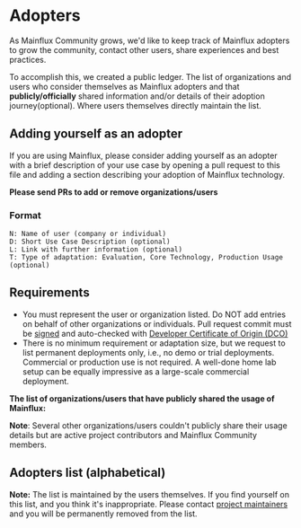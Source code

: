 # Adopters

As Mainflux Community grows, we'd like to keep track of Mainflux adopters to grow the community, contact other users, share experiences and best practices.

To accomplish this, we created a public ledger. The list of organizations and users who consider themselves as Mainflux adopters and that **publicly/officially** shared information and/or details of their adoption journey(optional).
Where users themselves directly maintain the list.

## Adding yourself as an adopter
If you are using Mainflux, please consider adding yourself as an adopter with a brief description of your use case by opening a pull request to this file and adding a section describing your adoption of Mainflux technology.

**Please send PRs to add or remove organizations/users**

### Format

```
N: Name of user (company or individual)
D: Short Use Case Description (optional)
L: Link with further information (optional)
T: Type of adaptation: Evaluation, Core Technology, Production Usage (optional)
```

## Requirements
* You must represent the user or organization listed. Do NOT add entries on behalf of other organizations or individuals.
Pull request commit must be [signed](https://docs.github.com/en/github/authenticating-to-github/signing-commits) and auto-checked with [ Developer Certificate of Origin (DCO)](https://probot.github.io/apps/dco/)
* There is no minimum requirement or adaptation size, but we request to list permanent deployments only, i.e., no demo or trial deployments. Commercial or production use is not required. A well-done home lab setup can be equally impressive as a large-scale commercial deployment.


**The list of organizations/users that have publicly shared the usage of Mainflux:**

**Note**: Several other organizations/users couldn't publicly share their usage details but are active project contributors and Mainflux Community members.


## Adopters list (alphabetical)


**Note:** The list is maintained by the users themselves. If you find yourself on this list, and you think it's inappropriate. Please contact [project maintainers](https://github.com/mainflux/mainflux/blob/master/MAINTAINERS) and you will be permanently removed from the list.
